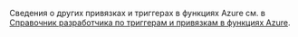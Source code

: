 Сведения о других привязках и триггерах в функциях Azure см. в [Справочник разработчика по триггерам и привязкам в функциях Azure](../articles/azure-functions/functions-triggers-bindings.md).



<!--HONumber=Nov16_HO2-->


